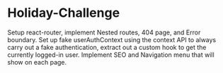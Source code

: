 # Holiday-Challenge
Setup react-router, implement Nested routes, 404 page, and Error boundary. Set up fake userAuthContext using the context API to always carry out a fake authentication, extract out a custom hook to get the currently logged-in user. Implement SEO and Navigation menu that will show on each page.
